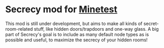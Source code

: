 # Secrecy mod for [Minetest](https://minetest.net)

This mod is still under development, but aims to make all kinds of secret-room-related stuff, like hidden doors/trapdoors and one-way glass. A big part of Secrecy's goal is to include as many default node types as is possible and useful, to maximize the secrecy of your hidden rooms!
